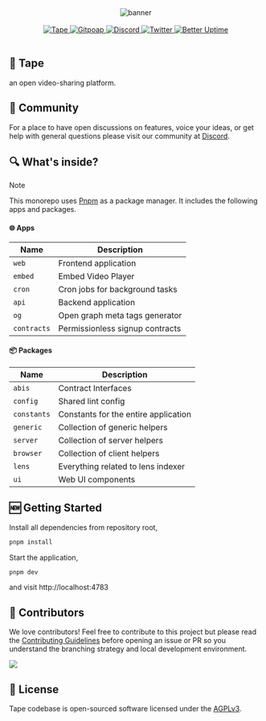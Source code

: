 <div align="center">
    <img src="https://static.tape.xyz/brand/og.png" alt="banner">
</div>
<br>
<div align="center">
    <a href="https://tape.xyz/u/sasicodes">
        <img src="https://Tape-badge.vercel.app/api/badge/Tabe/sasicodes" alt="Tape">
    </a>
    <a href="https://www.gitpoap.io/gh/tapexyz/tape">
        <img src="https://public-api.gitpoap.io/v1/repo/tapexyz/tape/badge" alt="Gitpoap">
    </a>
    <a href="https://tape.xyz/discord">
       <img src="https://img.shields.io/discord/980882088783913010.svg?label=&logo=discord&logoColor=ffffff&color=7389D8&labelColor=6A7EC2" alt="Discord">
    </a>
    <a href="https://x.com/tapexyz">
        <img src="https://img.shields.io/twitter/follow/tapexyz?style=social" alt="Twitter">
    </a>
    <a href="https://status.tape.xyz">
        <img src="https://betteruptime.com/status-badges/v1/monitor/dfaw.svg" alt="Better Uptime">
    </a>
</div>
<br>

## 📼 Tape

an open video-sharing platform.

## 💪 Community

For a place to have open discussions on features, voice your ideas, or get help with general questions please visit our community at [Discord](https://tape.xyz/discord).

## 🔍 What's inside?

> [!NOTE]
> This monorepo uses [Pnpm](https://pnpm.io/) as a package manager. It includes the following apps and packages.

#### 🌐 Apps

| Name        | Description                     |
| ----------- | ------------------------------- |
| `web`       | Frontend application            |
| `embed`     | Embed Video Player              |
| `cron`      | Cron jobs for background tasks  |
| `api`       | Backend application             |
| `og`        | Open graph meta tags generator  |
| `contracts` | Permissionless signup contracts |

#### 📦 Packages

| Name        | Description                          |
| ----------- | ------------------------------------ |
| `abis`      | Contract Interfaces                  |
| `config`    | Shared lint config                   |
| `constants` | Constants for the entire application |
| `generic`   | Collection of generic helpers        |
| `server`    | Collection of server helpers         |
| `browser`   | Collection of client helpers         |
| `lens`      | Everything related to lens indexer   |
| `ui`        | Web UI components                    |

## 🆕 Getting Started

Install all dependencies from repository root,

```bash
pnpm install
```

Start the application,

```bash
pnpm dev
```

and visit http://localhost:4783

## 🤝 Contributors

We love contributors! Feel free to contribute to this project but please read the [Contributing Guidelines](CONTRIBUTING.md) before opening an issue or PR so you understand the branching strategy and local development environment.

<a href="https://github.com/tapexyz/tape/graphs/contributors">
  <img src="https://contrib.rocks/image?repo=tapexyz/tape" />
</a>

## 📜 License

Tape codebase is open-sourced software licensed under the [AGPLv3](LICENSE).
